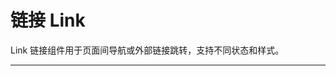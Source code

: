 # 链接 Link

Link 链接组件用于页面间导航或外部链接跳转，支持不同状态和样式。

---

<script setup>
import LinkBasicUse from "./component/link-basic-use.md"
import LinkIcon from "./component/link-icon.md"
import LinkStatus from "./component/link-status.md"
import LinkHover from "./component/link-hover.md"
import LinkLoading from "./component/link-loading.md"
import LinkApi from "./component/link-api.md"
import LinkTip from "./component/link-tip.md"
</script>

<link-basic-use />
<link-status />
<link-hover />
<link-icon />
<link-loading />
<link-api />
<link-tip />
